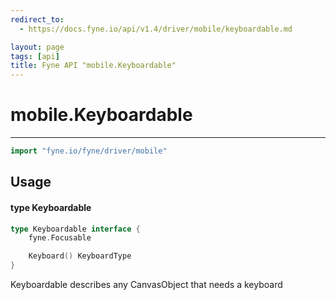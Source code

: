 ```yaml
---
redirect_to:
  - https://docs.fyne.io/api/v1.4/driver/mobile/keyboardable.md

layout: page
tags: [api]
title: Fyne API "mobile.Keyboardable"
---
```



# mobile.Keyboardable
---
```go
import "fyne.io/fyne/driver/mobile"
```

## Usage

#### type Keyboardable

```go
type Keyboardable interface {
	fyne.Focusable

	Keyboard() KeyboardType
}
```

Keyboardable describes any CanvasObject that needs a keyboard
